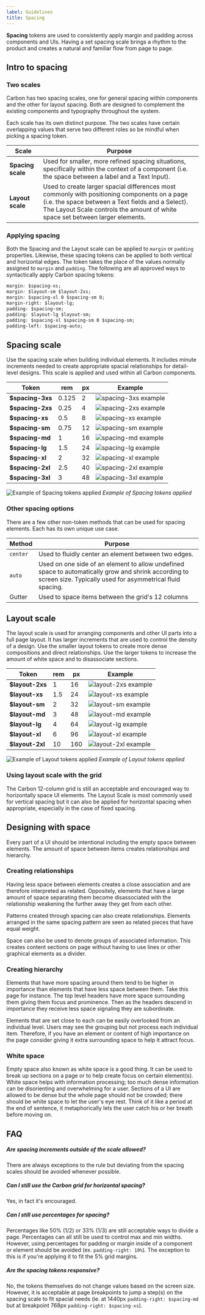 ```yaml
---
label: Guidelines
title: Spacing
---
```


<page-intro>**Spacing** tokens are used to consistently apply margin and padding across components and UIs. Having a set spacing scale brings a rhythm to the product and creates a natural and familiar flow from page to page.</page-intro>

## Intro to spacing

### Two scales

Carbon has two spacing scales, one for general spacing within components and the other for layout spacing. Both are designed to complement the existing components and typography throughout the system.

Each scale has its own distinct purpose. The two scales have certain overlapping values that serve two different roles so be mindful when picking a spacing token.

| Scale             | Purpose                                                                                                                                                                                                                            |
| ----------------- | ---------------------------------------------------------------------------------------------------------------------------------------------------------------------------------------------------------------------------------- |
| **Spacing scale** | Used for smaller, more refined spacing situations, specifically within the context of a component (i.e. the space between a label and a Text Input).                                                                                |
| **Layout scale**  | Used to create larger spacial differences most commonly with positioning components on a page (i.e. the space between a Text fields and a Select). The Layout Scale controls the amount of white space set between larger elements. |

### Applying spacing

Both the Spacing and the Layout scale can be applied to `margin` or `padding` properties. Likewise, these spacing tokens can be applied to both vertical and horizontal edges. The token takes the place of the values normally assigned to `margin` and `padding`. The following are all approved ways to syntactically apply Carbon spacing tokens:

```css
margin: $spacing-xs;
margin: $layout-sm $layout-2xs;
margin: $spacing-xl 0 $spacing-sm 0;
margin-right: $layout-lg;
padding: $spacing-sm;
padding: $layout-lg $layout-sm;
padding: $spacing-xl $spacing-sm 0 $spacing-sm;
padding-left: $spacing-auto;
```

## Spacing scale

Use the spacing scale when building individual elements. It includes minute increments needed to create appropriate spacial relationships for detail-level designs. This scale is applied and used within all Carbon components.

| Token            | rem   | px  | Example                                       |
| ---------------- | ----- | --- | --------------------------------------------- |
| **$spacing-3xs** | 0.125 | 2   | ![spacing-3xs example](images/spacing-3.svg)  |
| **$spacing-2xs** | 0.25  | 4   | ![spacing-2xs example](images/spacing-4.svg)  |
| **$spacing-xs**  | 0.5   | 8   | ![spacing-xs example](images/spacing-5.svg)   |
| **$spacing-sm**  | 0.75  | 12  | ![spacing-sm example](images/spacing-6.svg)   |
| **$spacing-md**  | 1     | 16  | ![spacing-md example](images/spacing-7.svg)   |
| **$spacing-lg**  | 1.5   | 24  | ![spacing-lg example](images/spacing-8.svg)   |
| **$spacing-xl**  | 2     | 32  | ![spacing-xl example](images/spacing-9.svg)   |
| **$spacing-2xl** | 2.5   | 40  | ![spacing-2xl example](images/spacing-10.svg) |
| **$spacing-3xl** | 3     | 48  | ![spacing-3xl example](images/spacing-11.svg) |

![Example of Spacing tokens applied](images/spacing-1.png)
_Example of Spacing tokens applied_

### Other spacing options

There are a few other non-token methods that can be used for spacing elements. Each has its own unique use case.

| Method   | Purpose                                                                                                                                                           |
| -------- | ----------------------------------------------------------------------------------------------------------------------------------------------------------------- |
| `center` | Used to fluidly center an element between two edges.                                                                                                              |
| `auto`   | Used on one side of an element to allow undefined space to automatically grow and shrink according to screen size. Typically used for asymmetrical fluid spacing. |
| Gutter   | Used to space items between the grid's 12 columns                                                                                                                 |

## Layout scale

The layout scale is used for arranging components and other UI parts into a full page layout. It has larger increments that are used to control the density of a design. Use the smaller layout tokens to create more dense compositions and direct relationships. Use the larger tokens to increase the amount of white space and to disassociate sections.

| Token           | rem | px  | Example                                      |
| --------------- | --- | --- | -------------------------------------------- |
| **$layout-2xs** | 1   | 16  | ![layout-2xs example](images/spacing-12.svg) |
| **$layout-xs**  | 1.5 | 24  | ![layout-xs example](images/spacing-13.svg)  |
| **$layout-sm**  | 2   | 32  | ![layout-sm example](images/spacing-14.svg)  |
| **$layout-md**  | 3   | 48  | ![layout-md example](images/spacing-15.svg)  |
| **$layout-lg**  | 4   | 64  | ![layout-lg example](images/spacing-16.svg)  |
| **$layout-xl**  | 6   | 96  | ![layout-xl example](images/spacing-17.svg)  |
| **$layout-2xl** | 10  | 160 | ![layout-2xl example](images/spacing-18.svg) |

![Example of Layout tokens applied](images/spacing-2.png)
_Example of Layout tokens applied_

### Using layout scale with the grid

The Carbon 12-column grid is still an acceptable and encouraged way to horizontally space UI elements. The Layout Scale is most commonly used for vertical spacing but it can also be applied for horizontal spacing when appropriate, especially in the case of fixed spacing.

## Designing with space

Every part of a UI should be intentional including the empty space between elements. The amount of space between items creates relationships and hierarchy.

### Creating relationships

Having less space between elements creates a close association and are therefore interpreted as related. Oppositely, elements that have a large amount of space separating them become disassociated with the relationship weakening the further away they get from each other.

Patterns created through spacing can also create relationships. Elements arranged in the same spacing pattern are seen as related pieces that have equal weight.

Space can also be used to denote groups of associated information. This creates content sections on page without having to use lines or other graphical elements as a divider.

### Creating hierarchy

Elements that have more spacing around them tend to be higher in importance than elements that have less space between them. Take this page for instance. The top level headers have more space surrounding them giving them focus and prominence. Then as the headers descend in importance they receive less space signaling they are subordinate.

Elements that are set close to each can be easily overlooked from an individual level. Users may see the grouping but not process each individual item. Therefore, if you have an element or content of high importance on the page consider giving it extra surrounding space to help it attract focus.

### White space

Empty space also known as white space is a good thing. It can be used to break up sections on a page or to help create focus on certain element(s). White space helps with information processing; too much dense information can be disorienting and overwhelming for a user. Sections of a UI are allowed to be dense but the whole page should not be crowded; there should be white space to let the user's eye rest. Think of it like a period at the end of sentence, it metaphorically lets the user catch his or her breath before moving on.

## FAQ

##### Are spacing increments outside of the scale allowed?

There are always exceptions to the rule but deviating from the spacing scales should be avoided whenever possible.

##### Can I still use the Carbon grid for horizontal spacing?

Yes, in fact it's encouraged.

##### Can I still use percentages for spacing?

Percentages like 50% (1/2) or 33% (1/3) are still acceptable ways to divide a page. Percentages can all still be used to control max and min widths. However, using percentages for padding or margin inside of a component or element should be avoided (ex. `padding-right: 10%`). The exception to this is if you're applying it to fit the 5% grid margins.

##### Are the spacing tokens responsive?

No, the tokens themselves do not change values based on the screen size. However, it is acceptable at page breakpoints to jump a step(s) on the spacing scale to fit spacial needs (ie. at 1440px `padding-right: $spacing-md` but at breakpoint 768px `padding-right: $spacing-xs`).
